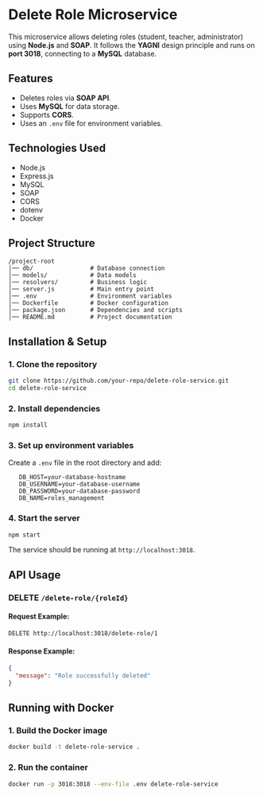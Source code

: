 # Delete Role Microservice

This microservice allows deleting roles (student, teacher, administrator) using **Node.js** and **SOAP**. It follows the **YAGNI** design principle and runs on **port 3018**, connecting to a **MySQL** database.

## Features
- Deletes roles via **SOAP API**.
- Uses **MySQL** for data storage.
- Supports **CORS**.
- Uses an `.env` file for environment variables.

## Technologies Used
- Node.js
- Express.js
- MySQL
- SOAP
- CORS
- dotenv
- Docker

## Project Structure
```
/project-root
│── db/                # Database connection
│── models/            # Data models
│── resolvers/         # Business logic
│── server.js          # Main entry point
│── .env               # Environment variables
│── Dockerfile         # Docker configuration
│── package.json       # Dependencies and scripts
│── README.md          # Project documentation
```

## Installation & Setup
### 1. Clone the repository
```sh
git clone https://github.com/your-repo/delete-role-service.git
cd delete-role-service
```

### 2. Install dependencies
```sh
npm install
```

### 3. Set up environment variables
Create a `.env` file in the root directory and add:
```env
   DB_HOST=your-database-hostname
   DB_USERNAME=your-database-username
   DB_PASSWORD=your-database-password
   DB_NAME=roles_management
```

### 4. Start the server
```sh
npm start
```
The service should be running at `http://localhost:3018`.

## API Usage
### DELETE `/delete-role/{roleId}`
#### Request Example:
```sh
DELETE http://localhost:3018/delete-role/1
```
#### Response Example:
```json
{
  "message": "Role successfully deleted"
}
```

## Running with Docker
### 1. Build the Docker image
```sh
docker build -t delete-role-service .
```

### 2. Run the container
```sh
docker run -p 3018:3018 --env-file .env delete-role-service
```


